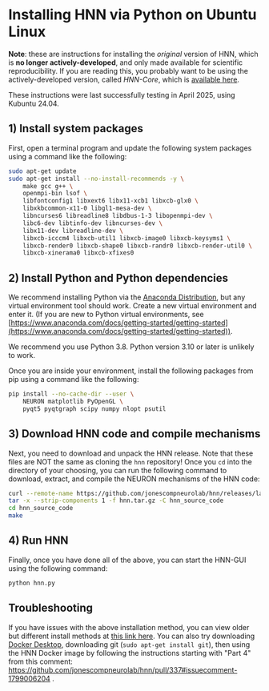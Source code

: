 # Installing HNN via Python on Ubuntu Linux

**Note**: these are instructions for installing the *original* version of HNN, which is **no longer actively-developed**, and only made available for scientific reproducibility. If you are reading this, you probably want to be using the actively-developed version, called *HNN-Core*, which is [available here](https://github.com/jonescompneurolab/hnn-core).

These instructions were last successfully testing in April 2025, using Kubuntu 24.04.

## 1) Install system packages

First, open a terminal program and update the following system packages using a command like the following:

```bash
sudo apt-get update
sudo apt-get install --no-install-recommends -y \
    make gcc g++ \
    openmpi-bin lsof \
    libfontconfig1 libxext6 libx11-xcb1 libxcb-glx0 \
    libxkbcommon-x11-0 libgl1-mesa-dev \
    libncurses6 libreadline8 libdbus-1-3 libopenmpi-dev \
    libc6-dev libtinfo-dev libncurses-dev \
    libx11-dev libreadline-dev \
    libxcb-icccm4 libxcb-util1 libxcb-image0 libxcb-keysyms1 \
    libxcb-render0 libxcb-shape0 libxcb-randr0 libxcb-render-util0 \
    libxcb-xinerama0 libxcb-xfixes0
```

## 2) Install Python and Python dependencies

We recommend installing Python via the [Anaconda Distribution](https://www.anaconda.com/download/success), but any virtual environment tool should work. Create a new virtual environment and enter it. (If you are new to Python virtual environments, see [https://www.anaconda.com/docs/getting-started/getting-started](https://www.anaconda.com/docs/getting-started/getting-started)).

We recommend you use Python 3.8. Python version 3.10 or later is unlikely to work.

Once you are inside your environment, install the following packages from pip using a command like the following:

```bash
pip install --no-cache-dir --user \
    NEURON matplotlib PyOpenGL \
    pyqt5 pyqtgraph scipy numpy nlopt psutil
```

## 3) Download HNN code and compile mechanisms

Next, you need to download and unpack the HNN release. Note that these files are NOT the same as cloning the `hnn` repository! Once you `cd` into the directory of your choosing, you can run the following command to download, extract, and compile the NEURON mechanisms of the HNN code:

```bash
curl --remote-name https://github.com/jonescompneurolab/hnn/releases/latest/download/hnn.tar.gz
tar -x --strip-components 1 -f hnn.tar.gz -C hnn_source_code
cd hnn_source_code
make
```

## 4) Run HNN

Finally, once you have done all of the above, you can start the HNN-GUI using the following command:

```bash
python hnn.py
```

## Troubleshooting

If you have issues with the above installation method, you can view older but different install methods at [this link here](2021_instructions). You can also try downloading [Docker Desktop](https://www.docker.com/products/docker-desktop/), downloading git (`sudo apt-get install git`), then using the HNN Docker image by following the instructions starting with "Part 4" from this comment: https://github.com/jonescompneurolab/hnn/pull/337#issuecomment-1799006204 .
